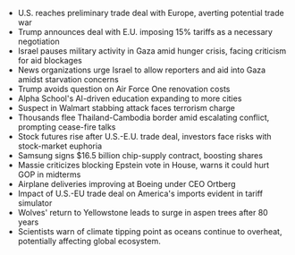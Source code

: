 - U.S. reaches preliminary trade deal with Europe, averting potential trade war
- Trump announces deal with E.U. imposing 15% tariffs as a necessary negotiation
- Israel pauses military activity in Gaza amid hunger crisis, facing criticism for aid blockages
- News organizations urge Israel to allow reporters and aid into Gaza amidst starvation concerns
- Trump avoids question on Air Force One renovation costs
- Alpha School's AI-driven education expanding to more cities
- Suspect in Walmart stabbing attack faces terrorism charge
- Thousands flee Thailand-Cambodia border amid escalating conflict, prompting cease-fire talks
- Stock futures rise after U.S.-E.U. trade deal, investors face risks with stock-market euphoria
- Samsung signs $16.5 billion chip-supply contract, boosting shares
- Massie criticizes blocking Epstein vote in House, warns it could hurt GOP in midterms
- Airplane deliveries improving at Boeing under CEO Ortberg
- Impact of U.S.-EU trade deal on America's imports evident in tariff simulator
- Wolves' return to Yellowstone leads to surge in aspen trees after 80 years
- Scientists warn of climate tipping point as oceans continue to overheat, potentially affecting global ecosystem.